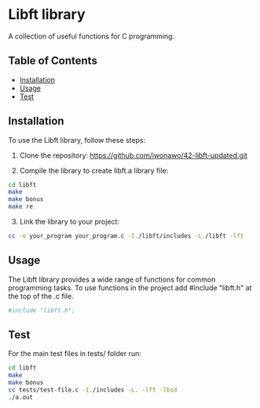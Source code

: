 # Libft library
A collection of useful functions for C programming.

## Table of Contents
- [Installation](#installation)
- [Usage](#usage)
- [Test](#test)

## Installation
To use the Libft library, follow these steps:

1. Clone the repository:
https://github.com/iwonawo/42-libft-updated.git

2. Compile the library to create libft.a library file:

```bash
cd libft
make
make bonus
make re
```

3. Link the library to your project:

```bash
cc -o your_program your_program.c -I./libft/includes -L./libft -lft
```

## Usage
The Libft library provides a wide range of functions for common programming tasks.
To use functions in the project add #include "libft.h" at the top of the .c file.

```bash
#include "libft.h";
```

## Test
For the main test files in tests/ folder run:

```bash
cd libft
make
make bonus
cc tests/test-file.c -I./includes -L. -lft -lbsd
./a.out
```